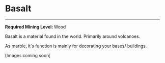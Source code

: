 # Basalt
---

<b> Required Mining Level: </b> Wood

Basalt is a material found in the world. Primarily around volcanoes. 

As marble, it's function is mainly for decorating your bases/ buildings.

[Images coming soon]